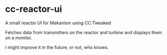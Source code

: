 # cc-reactor-ui
A small reactor UI for Mekanism using CC:Tweaked

Fetches data from transmitters on the reactor and turbine and displays them on a monitor.

I might improve it in the future, or not, who knows.
